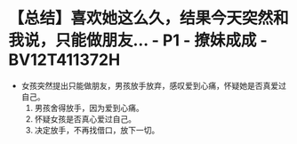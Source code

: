 # 【总结】喜欢她这么久，结果今天突然和我说，只能做朋友… - P1 - 撩妹成成 - BV12T411372H

-   女孩突然提出只能做朋友，男孩放手放弃，感叹爱到心痛，怀疑她是否真爱过自己。
    1.  男孩舍得放手，因为爱到心痛。
    2.  怀疑女孩是否真心爱过自己。
    3.  决定放手，不再找借口，放下一切。